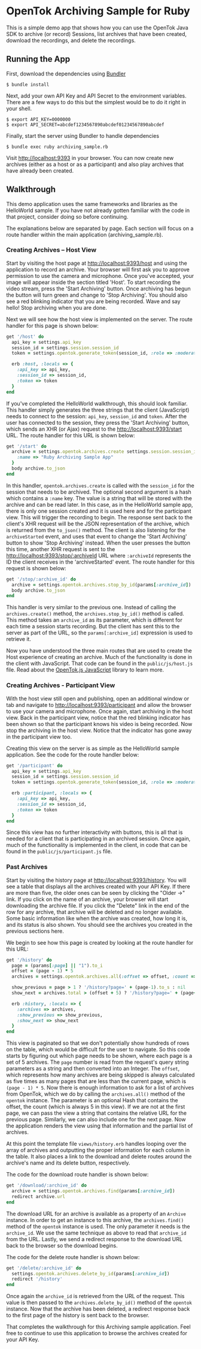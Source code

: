 # OpenTok Archiving Sample for Ruby

This is a simple demo app that shows how you can use the OpenTok Java SDK to archive (or record)
Sessions, list archives that have been created, download the recordings, and delete the recordings.

## Running the App

First, download the dependencies using [Bundler](http://bundler.io)

```
$ bundle install
```

Next, add your own API Key and API Secret to the environment variables. There are a few ways to do
this but the simplest would be to do it right in your shell.

```
$ export API_KEY=0000000
$ export API_SECRET=abcdef1234567890abcdef01234567890abcdef
```

Finally, start the server using Bundler to handle dependencies

```
$ bundle exec ruby archiving_sample.rb
```

Visit <http://localhost:9393> in your browser. You can now create new archives (either as a host or
as a participant) and also play archives that have already been created.

## Walkthrough

This demo application uses the same frameworks and libraries as the HelloWorld sample. If you have
not already gotten familiar with the code in that project, consider doing so before continuing.

The explanations below are separated by page. Each section will focus on a route handler within the
main application (archiving_sample.rb).

### Creating Archives – Host View

Start by visiting the host page at <http://localhost:9393/host> and using the application to record
an archive. Your browser will first ask you to approve permission to use the camera and microphone.
Once you've accepted, your image will appear inside the section titled 'Host'. To start recording
the video stream, press the 'Start Archiving' button. Once archiving has begun the button will turn
green and change to 'Stop Archiving'. You should also see a red blinking indicator that you are
being recorded. Wave and say hello! Stop archiving when you are done.

Next we will see how the host view is implemented on the server. The route handler for this page is
shown below:

```ruby
get '/host' do
  api_key = settings.api_key
  session_id = settings.session.session_id
  token = settings.opentok.generate_token(session_id, :role => :moderator)

  erb :host, :locals => {
    :api_key => api_key,
    :session_id => session_id,
    :token => token
  }
end
```

If you've completed the HelloWorld walkthrough, this should look familiar. This handler simply
generates the three strings that the client (JavaScript) needs to connect to the session: `api_key`,
`session_id` and `token`. After the user has connected to the session, they press the
'Start Archiving' button, which sends an XHR (or Ajax) request to the <http://localhost:9393/start>
URL. The route handler for this URL is shown below:

```ruby
get '/start' do
  archive = settings.opentok.archives.create settings.session.session_id, {
    :name => "Ruby Archiving Sample App"
  }
  body archive.to_json
end
```

In this handler, `opentok.archives.create` is called with the `session_id` for the session that
needs to be archived. The optional second argument is a hash which contains a `:name` key. The value
is a string that will be stored with the archive and can be read later. In this case, as in the
HelloWorld sample app, there is only one session created and it is used here and for the participant
view. This will trigger the recording to begin. The response sent back to the client's XHR request
will be the JSON representation of the archive, which is returned from the `to_json()` method. The
client is also listening for the `archiveStarted` event, and uses that event to change the
'Start Archiving' button to show 'Stop Archiving' instead. When the user presses the button this
time, another XHR request is sent to the <http://localhost:9393/stop/:archiveId> URL where
`:archiveId` represents the ID the client receives in the 'archiveStarted' event. The route handler
for this request is shown below:

```ruby
get '/stop/:archive_id' do
  archive = settings.opentok.archives.stop_by_id(params[:archive_id])
  body archive.to_json
end
```

This handler is very similar to the previous one. Instead of calling the `archives.create()` method,
the `archives.stop_by_id()` method is called. This method takes an `archive_id` as its parameter,
which is different for each time a session starts recording. But the client has sent this to the
server as part of the URL, so the `params[:archive_id]` expression is used to retrieve it.

Now you have understood the three main routes that are used to create the Host experience of
creating an archive. Much of the functionality is done in the client with JavaScript. That code can
be found in the `public/js/host.js` file. Read about the
[OpenTok.js JavaScript](http://tokbox.com/opentok/libraries/client/js/) library to learn more.

### Creating Archives - Participant View

With the host view still open and publishing, open an additional window or tab and navigate to
<http://localhost:9393/participant> and allow the browser to use your camera and microphone. Once
again, start archiving in the host view. Back in the participant view, notice that the red blinking
indicator has been shown so that the participant knows his video is being recorded. Now stop the
archiving in the host view. Notice that the indicator has gone away in the participant view too.

Creating this view on the server is as simple as the HelloWorld sample application. See the code
for the route handler below:

```ruby
get '/participant' do
  api_key = settings.api_key
  session_id = settings.session.session_id
  token = settings.opentok.generate_token(session_id, :role => :moderator)

  erb :participant, :locals => {
    :api_key => api_key,
    :session_id => session_id,
    :token => token
  }
end
```

Since this view has no further interactivity with buttons, this is all that is needed for a client
that is participating in an archived session. Once again, much of the functionality is implemented
in the client, in code that can be found in the `public/js/participant.js` file.

### Past Archives

Start by visiting the history page at <http://localhost:9393/history>. You will see a table that
displays all the archives created with your API Key. If there are more than five, the older ones
can be seen by clicking the "Older →" link. If you click on the name of an archive, your browser
will start downloading the archive file. If you click the "Delete" link in the end of the row
for any archive, that archive will be deleted and no longer available. Some basic information like
when the archive was created, how long it is, and its status is also shown. You should see the
archives you created in the previous sections here.

We begin to see how this page is created by looking at the route handler for this URL:

```ruby
get '/history' do
  page = (params[:page] || "1").to_i
  offset = (page - 1) * 5
  archives = settings.opentok.archives.all(:offset => offset, :count => 5)

  show_previous = page > 1 ? '/history?page=' + (page-1).to_s : nil
  show_next = archives.total > (offset + 5) ? '/history?page=' + (page+1).to_s : nil

  erb :history, :locals => {
    :archives => archives,
    :show_previous => show_previous,
    :show_next => show_next
  }
end
```

This view is paginated so that we don't potentially show hundreds of rows on the table, which would
be difficult for the user to navigate. So this code starts by figuring out which page needs to be
shown, where each page is a set of 5 archives. The `page` number is read from the request's query
string parameters as a string and then converted into an Integer. The `offset`, which represents how
many archives are being skipped is always calculated as five times as many pages that are less than
the current page, which is `(page - 1) * 5`. Now there is enough information to ask for a list of
archives from OpenTok, which we do by calling the `archives.all()` method of the `opentok` instance.
The parameter is an optional Hash that contains the offset, the count (which is always 5 in this
view). If we are not at the first page, we can pass the view a string that contains the relative URL
for the previous page. Similarly, we can also include one for the next page. Now the application
renders the view using that information and the partial list of archives.

At this point the template file `views/history.erb` handles looping over the array of archives and
outputting the proper information for each column in the table. It also places a link to the
download and delete routes around the archive's name and its delete button, respectively.

The code for the download route handler is shown below:

```ruby
get '/download/:archive_id' do
  archive = settings.opentok.archives.find(params[:archive_id])
  redirect archive.url
end
```

The download URL for an archive is available as a property of an `Archive` instance. In order to get
an instance to this archive, the `archives.find()` method of the `opentok` instance is used. The only
parameter it needs is the `archive_id`. We use the same technique as above to read that `archive_id`
from the URL. Lastly, we send a redirect response to the download URL back to the browser so the
download begins.

The code for the delete route handler is shown below:

```ruby
get '/delete/:archive_id' do
  settings.opentok.archives.delete_by_id(params[:archive_id])
  redirect '/history'
end
```

Once again the `archive_id` is retrieved from the URL of the request. This value is then passed to
the `archives.delete_by_id()` method of the `opentok` instance. Now that the archive has been
deleted, a redirect response back to the first page of the history is sent back to the browser.

That completes the walkthrough for this Archiving sample application. Feel free to continue to use
this application to browse the archives created for your API Key.
